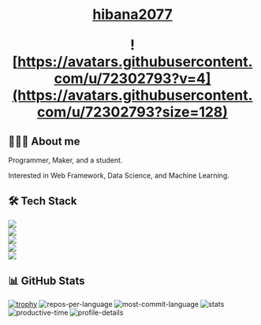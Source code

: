<!--
 * @Author: hibana2077 hibana2077@gmail.com
 * @Date: 2024-03-27 13:39:37
 * @LastEditors: hibana2077 hibana2077@gmail.com
 * @LastEditTime: 2024-04-09 09:20:14
 * @FilePath: \hibana2077\README.md
 * @Description: 这是默认设置,请设置`customMade`, 打开koroFileHeader查看配置 进行设置: https://github.com/OBKoro1/koro1FileHeader/wiki/%E9%85%8D%E7%BD%AE
-->

<h1 align="center">
  <a href="https://hibana2077.com">hibana2077</a>

  <br />

  ![https://avatars.githubusercontent.com/u/72302793?v=4](https://avatars.githubusercontent.com/u/72302793?size=128)
</h1>

## 👨🏻‍💻 About me

Programmer, Maker, and a student.

Interested in Web Framework, Data Science, and Machine Learning.

## 🛠 Tech Stack

<img src="https://skillicons.dev/icons?i=bash,c,cpp,cs,cmake,css,js,jquery,git,html,py,react,typescript" /><br>
<img src="https://skillicons.dev/icons?i=arduino,vim,docker,anaconda,github,gitlab,matlab,opencv,nginx,stackoverflow" /><br>
<img src="https://skillicons.dev/icons?i=discord,instagram,linkedin,linux,vscode,postman" /><br>
<img src="https://skillicons.dev/icons?i=pytorch,tensorflow,flask,fastapi,qt" /><br>
<img src="https://skillicons.dev/icons?i=mysql,postgres,sqlite" /><br>

## 📊 GitHub Stats

[![trophy](https://github-profile-trophy.vercel.app/?username=hibana2077&title=Stars,Followers,Commits,Repositories,MultipleLang,PullRequest&theme=flat)](https://github.com/ryo-ma/github-profile-trophy)
![repos-per-language](https://github-profile-summary-cards.vercel.app/api/cards/repos-per-language?username=hibana2077&theme=vue)
![most-commit-language](https://github-profile-summary-cards.vercel.app/api/cards/most-commit-language?username=hibana2077&theme=vue)
![stats](https://github-profile-summary-cards.vercel.app/api/cards/stats?username=hibana2077&theme=vue)
![productive-time](https://github-profile-summary-cards.vercel.app/api/cards/productive-time?username=hibana2077&theme=vue&utcOffset=+8)
![profile-details](https://github-profile-summary-cards.vercel.app/api/cards/profile-details?username=hibana2077&theme=vue)
